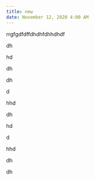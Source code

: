 ```yaml
---
title: new
date: November 12, 2020 4:00 AM
---
```

rrgfgdfdffdhdhfdhhdhdf

dh

hd

dh

dh

d

hhd

dh

hd

d

hhd

dh

dh